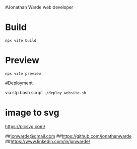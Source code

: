 #Jonathan Warde
web developer

# Build
`npx vite build`

# Preview
`npx vite preview`

#Deployment

via stp bash script
```./deploy_website.sh```

# image to svg
https://picsvg.com/


##jonwarde@gmail.com
##https://github.com/jonathanwarde
##https://www.linkedin.com/in/jonwarde/
